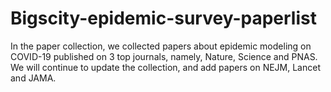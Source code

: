 # Bigscity-epidemic-survey-paperlist

In the paper collection, we collected papers about epidemic modeling on COVID-19 published on 3 top journals, namely, Nature, Science and PNAS. We will continue to update the collection, and add papers on NEJM, Lancet and JAMA.
